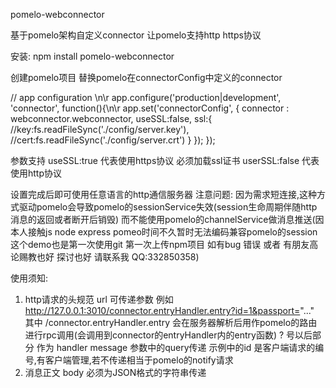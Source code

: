 pomelo-webconnector

基于pomelo架构自定义connector 让pomelo支持http https协议

安装: npm install pomelo-webconnector

创建pomelo项目 替换pomelo在connectorConfig中定义的connector

// app configuration \n\r
app.configure('production|development', 'connector', function(){\n\r
  app.set('connectorConfig',
    {
      connector : webconnector.webconnector,
        useSSL:false,
        ssl:{
            //key:fs.readFileSync('./config/server.key'),
            //cert:fs.readFileSync('./config/server.crt')
        }
    });
});

参数支持 useSSL:true 代表使用https协议 必须加载ssl证书 userSSL:false 代表使用http协议

设置完成后即可使用任意语言的http通信服务器
注意问题:
因为需求短连接,这种方式驱动pomelo会导致pomelo的sessionService失效(session生命周期伴随http消息的返回或者断开后销毁)
而不能使用pomelo的channelService做消息推送(因本人接触js node express pomeo时间不久暂时无法编码兼容pomelo的session 这个demo也是第一次使用git 第一次上传npm项目 如有bug 错误 或者 有朋友高论赐教也好 探讨也好 请联系我 QQ:332850358)

使用须知:
1. http请求的头规范
  url 可传递参数 例如 http://127.0.0.1:3010/connector.entryHandler.entry?id=1&passport="..."
  其中 /connector.entryHandler.entry 会在服务器解析后用作pomelo的路由进行rpc调用(会调用到connector的entryHandler内的entry函数)
  ? 号以后部分 作为 handler message 参数中的query传递
  示例中的id 是客户端请求的编号,有客户端管理,若不传递相当于pomelo的notify请求
2. 消息正文 body 
  必须为JSON格式的字符串传递

